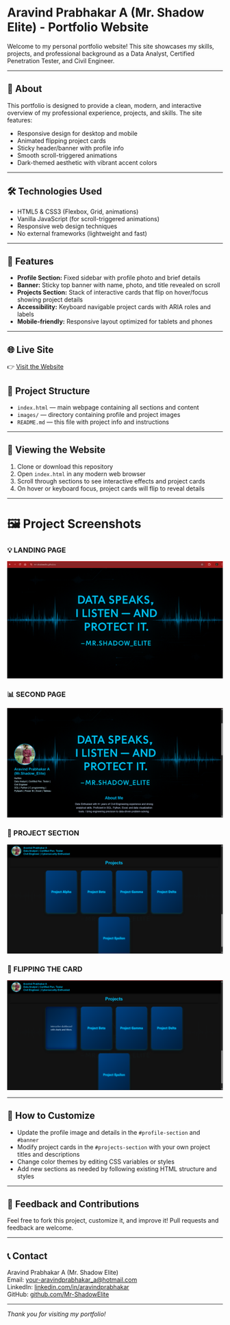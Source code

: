 # Aravind Prabhakar A (Mr. Shadow Elite) - Portfolio Website

Welcome to my personal portfolio website! This site showcases my skills, projects, and professional background as a Data Analyst, Certified Penetration Tester, and Civil Engineer.

---

## 🚀 About

This portfolio is designed to provide a clean, modern, and interactive overview of my professional experience, projects, and skills. The site features:

- Responsive design for desktop and mobile
- Animated flipping project cards
- Sticky header/banner with profile info
- Smooth scroll-triggered animations
- Dark-themed aesthetic with vibrant accent colors

---

## 🛠️ Technologies Used

- HTML5 & CSS3 (Flexbox, Grid, animations)
- Vanilla JavaScript (for scroll-triggered animations)
- Responsive web design techniques
- No external frameworks (lightweight and fast)

---

## 🎨 Features

- **Profile Section:** Fixed sidebar with profile photo and brief details
- **Banner:** Sticky top banner with name, photo, and title revealed on scroll
- **Projects Section:** Stack of interactive cards that flip on hover/focus showing project details
- **Accessibility:** Keyboard navigable project cards with ARIA roles and labels
- **Mobile-friendly:** Responsive layout optimized for tablets and phones

---
## 🌐 Live Site

👉 [Visit the Website](https://mr-shadowelite.github.io/)

## 📁 Project Structure

- `index.html` — main webpage containing all sections and content
- `images/` — directory containing profile and project images
- `README.md` — this file with project info and instructions

---

## 📱 Viewing the Website

1. Clone or download this repository
2. Open `index.html` in any modern web browser
3. Scroll through sections to see interactive effects and project cards
4. On hover or keyboard focus, project cards will flip to reveal details

---
# 🖼️ Project Screenshots

### 💡 LANDING PAGE

![LANDING PAGE](https://github.com/Mr-ShadowElite/mr-shadowelite.github.io/blob/main/images/landing%20page.png)

### 📊 SECOND PAGE

![SECOND PAGE](https://github.com/Mr-ShadowElite/mr-shadowelite.github.io/blob/main/images/2nd%20page.png)

### 🔐 PROJECT SECTION

![PROJECT SECTION ](https://github.com/Mr-ShadowElite/mr-shadowelite.github.io/blob/main/images/3rd%20page.png)

### 🔐 FLIPPING THE CARD

![FLIPPING THE CARD](https://github.com/Mr-ShadowElite/mr-shadowelite.github.io/blob/main/images/flipping%20cards%204th.png)


---

## 🌟 How to Customize

- Update the profile image and details in the `#profile-section` and `#banner`
- Modify project cards in the `#projects-section` with your own project titles and descriptions
- Change color themes by editing CSS variables or styles
- Add new sections as needed by following existing HTML structure and styles

---

## 🙌 Feedback and Contributions

Feel free to fork this project, customize it, and improve it! Pull requests and feedback are welcome.

---

## 📞 Contact

Aravind Prabhakar A (Mr. Shadow Elite)  
Email: your-aravindprabhakar_a@hotmail.com  
LinkedIn: [linkedin.com/in/aravindprabhakar](https://linkedin.com/in/aravindprabhakar)  
GitHub: [github.com/Mr-ShadowElite](https://github.com/Mr-ShadowElite)  

---

*Thank you for visiting my portfolio!*

